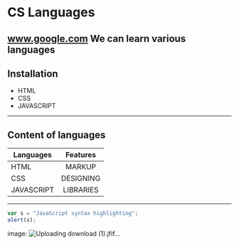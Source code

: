 # CS Languages
www.google.com We can learn various languages
---
## Installation
+ HTML
+ CSS
+ JAVASCRIPT 
---

## Content of languages

| Languages    | Features      | 
| -------------|:-------------:| 
| HTML         | MARKUP        | 
| CSS          | DESIGNING     |   
| JAVASCRIPT   | LIBRARIES     |  

---
```javascript
var s = "JavaScript syntax highlighting";
alert(s);
```
 
image:
![Uploading download (1).jfif…]()




